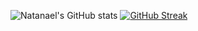 ![Natanael's GitHub stats](https://github-readme-stats.vercel.app/api?username=natantoh&show_icons=true&count_private=true) [![GitHub Streak](https://streak-stats.demolab.com?user=natantoh&theme=default)](https://git.io/streak-stats)
